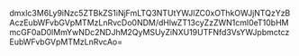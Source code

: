 dmxlc3M6Ly9iNzc5ZTBkZS1iNjFmLTQ3NTUtYWJlZC0xOThkOWJjNTQzYzBAczEubWFvbGVpMTMzLnRvcDo0NDM/dHlwZT13cyZzZWN1cml0eT10bHMmcGF0aD0lMmYwNDc2NDJhM2QyMSUyZiNXU19UTFNfd3VsYWJpbmctczEubWFvbGVpMTMzLnRvcAo=
